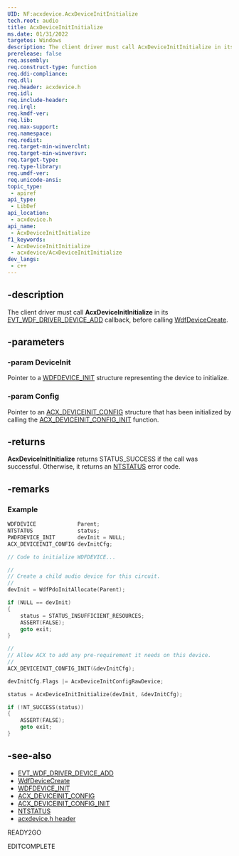 ```yaml
---
UID: NF:acxdevice.AcxDeviceInitInitialize
tech.root: audio
title: AcxDeviceInitInitialize
ms.date: 01/31/2022
targetos: Windows
description: The client driver must call AcxDeviceInitInitialize in its EVT_WDF_DRIVER_DEVICE_ADD callback, before calling WdfDeviceCreate.
prerelease: false
req.assembly: 
req.construct-type: function
req.ddi-compliance: 
req.dll: 
req.header: acxdevice.h
req.idl: 
req.include-header: 
req.irql: 
req.kmdf-ver: 
req.lib: 
req.max-support: 
req.namespace: 
req.redist: 
req.target-min-winverclnt: 
req.target-min-winversvr: 
req.target-type: 
req.type-library: 
req.umdf-ver: 
req.unicode-ansi: 
topic_type:
 - apiref
api_type:
 - LibDef
api_location:
 - acxdevice.h
api_name:
 - AcxDeviceInitInitialize
f1_keywords:
 - AcxDeviceInitInitialize
 - acxdevice/AcxDeviceInitInitialize
dev_langs:
 - c++
---
```


## -description

The client driver must call **AcxDeviceInitInitialize** in its [EVT_WDF_DRIVER_DEVICE_ADD](../wdfdriver/nc-wdfdriver-evt_wdf_driver_device_add.md) callback, before calling [WdfDeviceCreate](../wdfdevice/nf-wdfdevice-wdfdevicecreate.md).

## -parameters

### -param DeviceInit

Pointer to a [WDFDEVICE_INIT](/windows-hardware/drivers/wdf/wdfdevice_init) structure representing the device to initialize.

### -param Config

Pointer to an [ACX_DEVICEINIT_CONFIG](ns-acxdevice-acx_deviceinit_config.md) structure that has been initialized by calling the [ACX_DEVICEINIT_CONFIG_INIT](nf-acxdevice-acx_deviceinit_config_init.md) function.

## -returns

**AcxDeviceInitInitialize** returns STATUS_SUCCESS if the call was successful. Otherwise, it returns an [NTSTATUS](/windows-hardware/drivers/kernel/using-ntstatus-values) error code.

## -remarks

### Example

```cpp
WDFDEVICE             Parent;
NTSTATUS              status;
PWDFDEVICE_INIT       devInit = NULL;
ACX_DEVICEINIT_CONFIG devInitCfg;

// Code to initialize WDFDEVICE...

//
// Create a child audio device for this circuit.
//
devInit = WdfPdoInitAllocate(Parent);

if (NULL == devInit) 
{
    status = STATUS_INSUFFICIENT_RESOURCES;
    ASSERT(FALSE);
    goto exit;
}

//
// Allow ACX to add any pre-requirement it needs on this device.
//
ACX_DEVICEINIT_CONFIG_INIT(&devInitCfg);

devInitCfg.Flags |= AcxDeviceInitConfigRawDevice; 

status = AcxDeviceInitInitialize(devInit, &devInitCfg);

if (!NT_SUCCESS(status)) 
{
    ASSERT(FALSE);
    goto exit;
}
```

## -see-also

* [EVT_WDF_DRIVER_DEVICE_ADD](../wdfdriver/nc-wdfdriver-evt_wdf_driver_device_add.md)
* [WdfDeviceCreate](../wdfdevice/nf-wdfdevice-wdfdevicecreate.md)
* [WDFDEVICE_INIT](/windows-hardware/drivers/wdf/wdfdevice_init)
* [ACX_DEVICEINIT_CONFIG](ns-acxdevice-acx_deviceinit_config.md)
* [ACX_DEVICEINIT_CONFIG_INIT](nf-acxdevice-acx_deviceinit_config_init.md)
* [NTSTATUS](/windows-hardware/drivers/kernel/using-ntstatus-values)
* [acxdevice.h header](index.md)

READY2GO

EDITCOMPLETE
